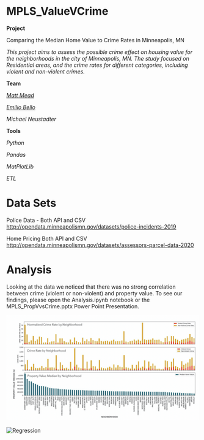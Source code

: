 # MPLS_ValueVCrime

**Project**

Comparing the Median Home Value to Crime Rates in Minneapolis, MN

_This project aims to assess the possible crime effect on housing value for the neighborhoods in the city of Minneapolis, MN. The study focused on Residential areas, and the crime rates for different categories, including violent and non-violent crimes._ 

**Team**

[_Matt Mead_](https://www.linkedin.com/in/mattmeadmpls/)

[_Emilio Bello_](https://www.linkedin.com/in/emilio-bello-09938760/)

_Michael Neustadter_

**Tools**

_Python_

_Pandas_

_MatPlotLib_

_ETL_

# Data Sets

Police Data - Both API and CSV
http://opendata.minneapolismn.gov/datasets/police-incidents-2019

Home Pricing Both API and CSV http://opendata.minneapolismn.gov/datasets/assessors-parcel-data-2020

# Analysis

Looking at the data we noticed that there was no strong correlation between crime (violent or non-violent) and property value. To see our findings, please open the Analysis.ipynb notebook or the MPLS_PropVvsCrime.pptx Power Point Presentation.

![Crime vs. Neighborhood](https://github.com/emilbello/MPLS_ValueVCrime/blob/master/propertyvalueVSneighborhood.png?raw=true)

![Regression](https://github.com/emiliobello/MPLS_ValueVCrime/blob/master/regression.png?raw=true)



